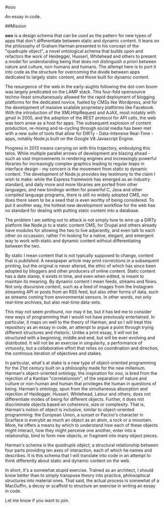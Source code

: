#ooo

An essay in code.

##Mission

__ooo__ is a design schema that can be used as the pattern for new types of apps that don't differentiate between static and dynamic content. It leans on the philosophy of Graham Harman presented in his concept of the "quadruple object", a novel ontological schema that builds upon and refactors the work of Heidegger, Husserl, Whitehead and others to present a model for understanding being that does not distinguish _a priori_ between nature and culture, non-humans and humans. The attempt here is to port it into code as the structure for overcoming the divide between apps dedicated to largely static content, and those built for dynamic content.

The resurgence of the web in the early-aughts following the dot-com boom was largely predicated on the LAMP stack. This four-fold opensource techno-feast simultaneously allowed for the rapid deployment of blogging platforms for the dedicated novice, fueled by CMSs like Wordpress, and for the development of massive scalable proprietary platforms like Facebook. With the introduction of the XMLHttpRequest and AJAX, most notably with gmail in 2005, and the adoption of the REST protocol for API calls, the web was born anew as a host for apps. The subsequent explosion of content production, re-mixing and re-cycling through social media has been met with a new suite of tools that allow for DIRTy - Data-Intensive Real-Time - apps, notably Node.js built on the Google V8 Javascript Engine.

Progress in 2013 means carrying on with this trajectory, embodying this telos. While multiple parallel arrows of development are blazing ahead - such as vast improvements in rendering engines and increasingly powerful libraries for increasingly complex graphics leading to regular leaps in interface design - my concern is the movement from static to dynamic content. The development of Node.js provides key testimony to the claim I wish to make: while the Express framework has emerged as an industry standard, and daily more and more libraries are ported from other languages, and new bindings written for powerful C, Java and other compiled language programs, there is still no widely adopted CMS, nor does there seem to be a seed that is even worthy of being considered. To put it another way, the hottest new development workflow for the web has no standard for dealing with putting static content into a database.

The problem I am setting out to attack is not simply how to wire up a DIRTy platform like Node.js to a static content CMS, for Drupal and others already have modules for allowing the two to live adjacently, and even talk to each other on occassion, rather I'm looking for a native, elegant, and emergent way to work with static and dynamic content without differentiating between the two.

By static I mean content that is not typically supposed to change, content that is _published_. A newspaper article may print corrections in a subsequent printing, but the original is never altered, the ethic of which has since been adopted by bloggers and other producers of online content. Static content has a date stamp, it exists in time, and even when edited, is meant to maintain its meaning. By dynamic content I mean feeds, streams and flows. Not only discursive content, such as a feed of images from the Instagram streaming API or posts from an RSS feed, but also other forms of data, such as streams coming from environmental sensors. In other words, not only real-time archives, but also real-time data-sets.

This may not seem profound, nor may it be, but it has led me to consider new ways of programming that I would not have previously entertained. In particular, it maps on well to the theory of Harman, and so I will treat this repository as an essay in code, an attempt to argue a point through trying different structures and rhetoric. Unlike a print essay, it will not be structured with a beginning, middle and end, but will be ever-evolving and distributed. It will not be an exercise in singularity, a performance of virtuosity, but a collaborative effort that relies on coordination and direction, the continous iteration of objectives and stakes.

In particular, what's at stake is a new type of object-oriented programming for the 21st century built on a philosophy made for the new millenium. Harman's object-oriented ontology, the inspiration for _ooo_, is bred from the rejection of a Kantian "correlationism", of the separation of nature and culture or non-human and human that privileges the human in questions of being. Harman's ontology, spun from the simultaneous absorption and rejection of Heidegger, Husserl, Whitehead, Latour and others, does not differentiate modes of being for different objects. Further, it does not discriminate objects based on coherence, size or complexity. That is, Harman's notion of object is inclusive, similar to object-oriented programming: the European Union, a sunset or Pacino's character in Scarface is everybit as much an object as an atom, a rock or a mountain. More, he offers a means by which to understand how each of these objects might interact, how they might perceive one another, enter into a relationship, bind to form new objects, or fragment into many object pieces.

Harman's schema is the _quadruple object_, a structural relationship between four parts providing ten axes of interaction, each of which he names and describes. It is this schema that I will translate into code in an attempt to think differently about static and dynamic content on the web.

In short, it's a somewhat stupid exercise. Trained as an architect, I should know better than to simply transpose theory into practice, philosophical structures into material ones. That said, the actual process is somewhat of a MacGuffin, a decoy or scaffold to structure an exercise in writing an essay in code.

Let me know if you want to join.


